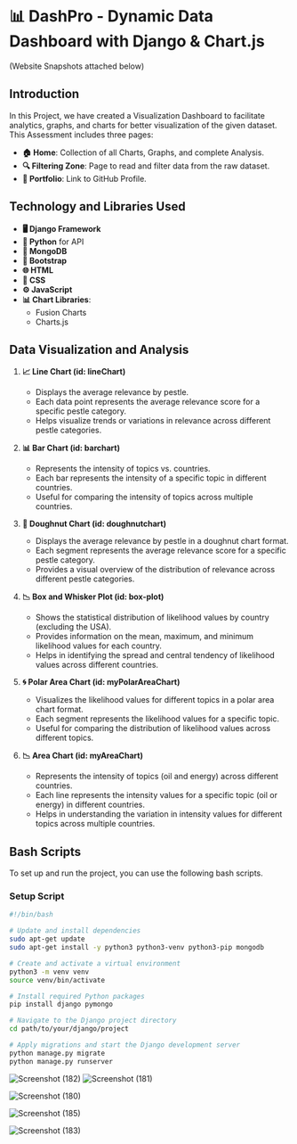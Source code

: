 # 📊 DashPro - Dynamic Data Dashboard with Django & Chart.js

(Website Snapshots attached below)
## Introduction

In this Project, we have created a Visualization Dashboard to facilitate analytics, graphs, and charts for better visualization of the given dataset. This Assessment includes three pages:

- **🏠 Home**: Collection of all Charts, Graphs, and complete Analysis.
- **🔍 Filtering Zone**: Page to read and filter data from the raw dataset.
- **🔗 Portfolio**: Link to GitHub Profile.

## Technology and Libraries Used

- **🖥️ Django Framework**
- **🐍 Python** for API
- **🍃 MongoDB**
- **🎨 Bootstrap**
- **🌐 HTML**
- **🎨 CSS**
- **⚙️ JavaScript**
- **📊 Chart Libraries**:
  - Fusion Charts
  - Charts.js

## Data Visualization and Analysis

1. **📈 Line Chart (id: lineChart)**
   - Displays the average relevance by pestle.
   - Each data point represents the average relevance score for a specific pestle category.
   - Helps visualize trends or variations in relevance across different pestle categories.

2. **📊 Bar Chart (id: barchart)**
   - Represents the intensity of topics vs. countries.
   - Each bar represents the intensity of a specific topic in different countries.
   - Useful for comparing the intensity of topics across multiple countries.

3. **🍩 Doughnut Chart (id: doughnutchart)**
   - Displays the average relevance by pestle in a doughnut chart format.
   - Each segment represents the average relevance score for a specific pestle category.
   - Provides a visual overview of the distribution of relevance across different pestle categories.

4. **📉 Box and Whisker Plot (id: box-plot)**
   - Shows the statistical distribution of likelihood values by country (excluding the USA).
   - Provides information on the mean, maximum, and minimum likelihood values for each country.
   - Helps in identifying the spread and central tendency of likelihood values across different countries.

5. **🌀 Polar Area Chart (id: myPolarAreaChart)**
   - Visualizes the likelihood values for different topics in a polar area chart format.
   - Each segment represents the likelihood values for a specific topic.
   - Useful for comparing the distribution of likelihood values across different topics.

6. **📉 Area Chart (id: myAreaChart)**
   - Represents the intensity of topics (oil and energy) across different countries.
   - Each line represents the intensity values for a specific topic (oil or energy) in different countries.
   - Helps in understanding the variation in intensity values for different topics across multiple countries.

## Bash Scripts

To set up and run the project, you can use the following bash scripts.

### Setup Script

```bash
#!/bin/bash

# Update and install dependencies
sudo apt-get update
sudo apt-get install -y python3 python3-venv python3-pip mongodb

# Create and activate a virtual environment
python3 -m venv venv
source venv/bin/activate

# Install required Python packages
pip install django pymongo

# Navigate to the Django project directory
cd path/to/your/django/project

# Apply migrations and start the Django development server
python manage.py migrate
python manage.py runserver
```
![Screenshot (182)](https://github.com/user-attachments/assets/0532ec12-c30a-4d5a-8f9c-6ca89ac33bb2)
![Screenshot (181)](https://github.com/user-attachments/assets/ddc3d4d6-340c-4ca9-b5c2-53c7efba0c63)

![Screenshot (180)](https://github.com/user-attachments/assets/c164032b-9755-409b-ba1c-694724d57d06)

![Screenshot (185)](https://github.com/user-attachments/assets/8c1dca1f-345b-4984-8a20-d44c2b4abd3b)

![Screenshot (183)](https://github.com/user-attachments/assets/a1014471-d5e0-4e08-a49d-504424a51711)




